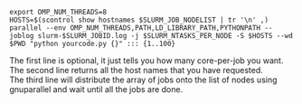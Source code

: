 ```
export OMP_NUM_THREADS=8
HOSTS=$(scontrol show hostnames $SLURM_JOB_NODELIST | tr '\n' ,)
parallel --env OMP_NUM_THREADS,PATH,LD_LIBRARY_PATH,PYTHONPATH --joblog slurm-$SLURM_JOBID.log -j $SLURM_NTASKS_PER_NODE -S $HOSTS --wd $PWD "python yourcode.py {}" ::: {1..100}
```

The first line is optional, it just tells you how many core-per-job you want. <BR>
The second line returns all the host names that you have requested. <BR>
The third line will distribute the array of jobs onto the list of nodes using gnuparallel and wait until all the jobs are done.
